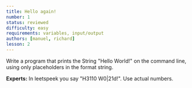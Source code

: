 ```yaml
---
title: Hello again!
number: 1
status: reviewed
difficulty: easy
requirements: variables, input/output
authors: [manuel, richard]
lesson: 2
---
```

Write a program that prints the String "Hello World!" on the command line, using only placeholders in the format string.

**Experts:** In leetspeek you say "H3110 W0$|$21d!". Use actual numbers.
